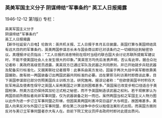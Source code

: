 ### 英美军国主义分子  阴谋缔结“军事条约”  英工人日报揭露

1946-12-12
第1版()
专栏：

    英美军国主义分子
    阴谋缔结“军事条约”
    英工人日报揭露
    【新华社延安八日电】伦敦讯：英共机关报、工人日报于本月五日披露，英国打算与美国缔结具有远大目的的军事条约，英美两国参谋总长未与国会商议即已对该条约之一切细则达到秘密协议。真理报评论员指出：“工人日报的消息特别在现时当纽约联合国大会讨论苏联所提裁军建议时，不能不使美国社会人士发生很大的印象。”美英官方均先后发表声明，否认有此举。据合众社记者称：美政府高级官员透露，美英双方已通过军队及武器之共同原则，并已开始就步兵轻武器及配备实行标准化。又据美联社记者报导：此事系由英方发动，因鉴于两次大战中英军都依靠美国援助，故有统一两国装备订出两国武器共同标准的必要。远在蒙哥马利访美时即商谈此事，目下英国参谋部已部分仿照美国兵士训练方法，研究施用。据该记者称：“但欲使英国平时积存大批军用品及使素性保守之英国人采用美国之计算法则困难甚多。”英国虽已改变步枪口径适合于美国枪弹，然美方迄仍保持其加伦汪式枪之秘密，而不予英国制造该武器之权利。若干观察家认为两国目前所商拟者尚非军事同盟，仅为武器装备之划一而已。虽然两国当权之军国主义人物力图以此作为进一步订立军事同盟之阶梯，但因英美两国利害冲突日益扩大与明显，故困难甚多。美国人向来反对与外国订立军事同盟，即在第二次战争中亦仅以租借法案形式出现。而英国方面则反对与美订立军事同盟者亦大有人在。目前下院工党议员抨击政府时即对此提出质问。
